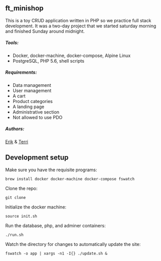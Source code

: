 ## ft_minishop

This is a toy CRUD application written in PHP so we practice full stack development. It was a two-day project that we started saturday morning and finished Sunday around midnight.

##### Tools:
* Docker, docker-machine, docker-compose, Alpine Linux
* PostgreSQL, PHP 5.6, shell scripts

##### Requirements:

* Data management
* User management
* A cart
* Product categories
* A landing page
* Administrative section
* Not allowed to use PDO

##### Authors:

[Erik](https://github.com/ertw) & [Terri](https://github.com/xterri)

## Development setup
Make sure you have the requisite programs:

`brew install docker docker-machine docker-compose fswatch`

Clone the repo:

`git clone`

Initialize the docker machine:

`source init.sh`

Run the database, php, and adminer containers:

`./run.sh`

Watch the directory for changes to automatically update the site:

`fswatch -o app | xargs -n1 -I{} ./update.sh &`
